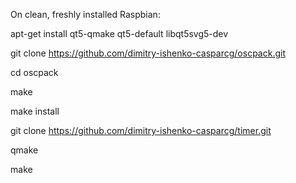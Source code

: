 On clean, freshly installed Raspbian:

apt-get install qt5-qmake qt5-default libqt5svg5-dev 

git clone https://github.com/dimitry-ishenko-casparcg/oscpack.git

cd oscpack

make 

make install


git clone https://github.com/dimitry-ishenko-casparcg/timer.git

qmake

make
